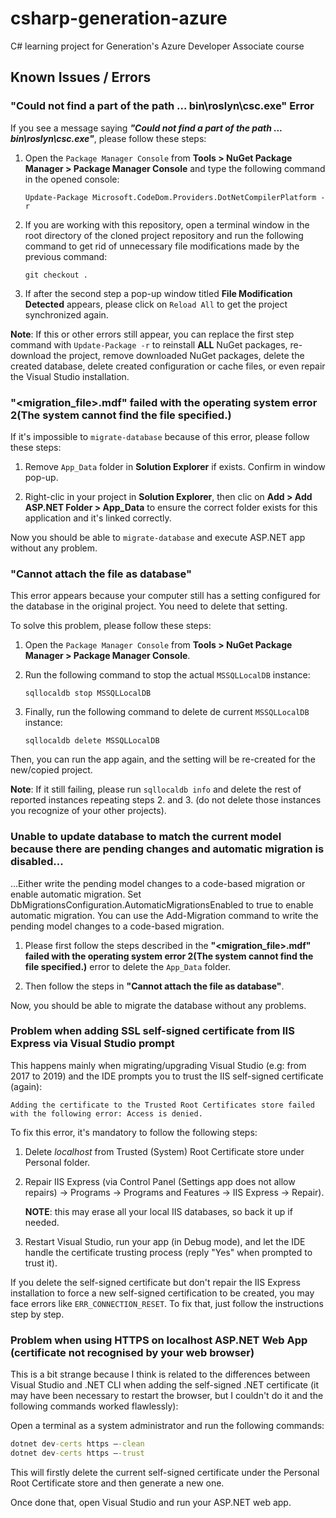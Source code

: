 # csharp-generation-azure
C# learning project for Generation's Azure Developer Associate course

## Known Issues / Errors

### "Could not find a part of the path ... bin\roslyn\csc.exe" Error

If you see a message saying _**"Could not find a part of the path ... bin\roslyn\csc.exe"**_, please follow these steps:

1.  Open the `Package Manager Console` from **Tools > NuGet Package Manager > Package Manager Console** and type the following command in the opened console:
    ```
    Update-Package Microsoft.CodeDom.Providers.DotNetCompilerPlatform -r
    ```

2.  If you are working with this repository, open a terminal window in the root directory of the cloned project repository and run the following command to get rid of unnecessary file modifications made by the previous command:
    ```
    git checkout .
    ```

3.  If after the second step a pop-up window titled **File Modification Detected** appears, please click on `Reload All` to get the project synchronized again.

**Note**: If this or other errors still appear, you can replace the first step command with `Update-Package -r` to reinstall **ALL** NuGet packages, re-download the project, remove downloaded NuGet packages, delete the created database, delete created configuration or cache files, or even repair the Visual Studio installation.

### "<migration_file>.mdf" failed with the operating system error 2(The system cannot find the file specified.)

If it's impossible to `migrate-database` because of this error, please follow these steps:

1.  Remove `App_Data` folder in **Solution Explorer** if exists. Confirm in window pop-up.

2.  Right-clic in your project in **Solution Explorer**, then clic on **Add > Add ASP.NET Folder > App_Data** to ensure the correct folder exists for this application and it's linked correctly.

Now you should be able to `migrate-database` and execute ASP.NET app without any problem.

### "Cannot attach the file as database"

This error appears because your computer still has a setting configured for the database in the original project. You need to delete that setting.

To solve this problem, please follow these steps:

1.  Open the `Package Manager Console` from **Tools > NuGet Package Manager > Package Manager Console**.

2.  Run the following command to stop the actual `MSSQLLocalDB` instance:
    ```
    sqllocaldb stop MSSQLLocalDB
    ```

3.  Finally, run the following command to delete de current `MSSQLLocalDB` instance:
    ```
    sqllocaldb delete MSSQLLocalDB
    ```

Then, you can run the app again, and the setting will be re-created for the new/copied project.

**Note**: If it still failing, please run `sqllocaldb info` and delete the rest of reported instances repeating steps 2. and 3. (do not delete those instances you recognize of your other projects).

### Unable to update database to match the current model because there are pending changes and automatic migration is disabled...

...Either write the pending model changes to a code-based migration or enable automatic migration. Set DbMigrationsConfiguration.AutomaticMigrationsEnabled to true to enable automatic migration. You can use the Add-Migration command to write the pending model changes to a code-based migration.

1.  Please first follow the steps described in the **"<migration_file>.mdf" failed with the operating system error 2(The system cannot find the file specified.)** error to delete the `App_Data` folder.

2.  Then follow the steps in **"Cannot attach the file as database"**.

Now, you should be able to migrate the database without any problems.

### Problem when adding SSL self-signed certificate from IIS Express via Visual Studio prompt

This happens mainly when migrating/upgrading Visual Studio (e.g: from 2017 to 2019) and the IDE prompts you to trust the IIS self-signed certificate (again):

```
Adding the certificate to the Trusted Root Certificates store failed with the following error: Access is denied.
```

To fix this error, it's mandatory to follow the following steps:

1.  Delete _localhost_ from Trusted (System) Root Certificate store under Personal folder.

2.  Repair IIS Express (via Control Panel (Settings app does not allow repairs) -> Programs -> Programs and Features -> IIS Express -> Repair).
    
    **NOTE**: this may erase all your local IIS databases, so back it up if needed.

3.  Restart Visual Studio, run your app (in Debug mode), and let the IDE handle the certificate trusting process (reply "Yes" when prompted to trust it).

If you delete the self-signed certificate but don't repair the IIS Express installation to force a new self-signed certification to be created, you may face errors like `ERR_CONNECTION_RESET`. To fix that, just follow the instructions step by step.

### Problem when using HTTPS on localhost ASP.NET Web App (certificate not recognised by your web browser)

This is a bit strange because I think is related to the differences between Visual Studio and .NET CLI when adding the self-signed .NET certificate (it may have been necessary to restart the browser, but I couldn't do it and the following commands worked flawlessly):

Open a terminal as a system administrator and run the following commands:

```cmd
dotnet dev-certs https –-clean
dotnet dev-certs https –-trust
```

This will firstly delete the current self-signed certificate under the Personal Root Certificate store and then generate a new one.

Once done that, open Visual Studio and run your ASP.NET web app.
